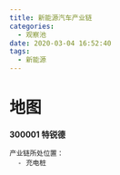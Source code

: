 ```yaml
---
title: 新能源汽车产业链
categories:
  - 观察池
date: 2020-03-04 16:52:40
tags:
  - 新能源
---
```

# 地图
**300001 特锐德**
```
产业链所处位置：
  - 充电桩
```
